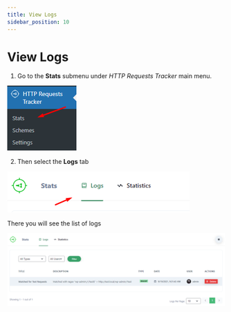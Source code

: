 ```yaml
---
title: View Logs
sidebar_position: 10
---
```


# View Logs

1. Go to the **Stats** submenu under *HTTP Requests Tracker* main menu.

![Screenshot](./Screenshot_5.png)

2. Then select the **Logs** tab

![Screenshot](./Screenshot_6.png)

There you will see the list of logs

![Screenshot](./Screenshot_7.png)
